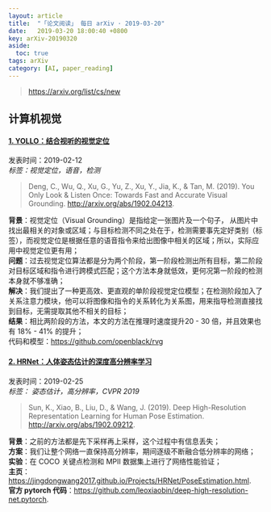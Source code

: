 ```yaml
---
layout: article
title:  "「论文阅读」 每日 arXiv · 2019-03-20"
date:   2019-03-20 18:00:40 +0800
key: arXiv-20190320
aside:
  toc: true
tags: arXiv
category: [AI, paper_reading]
---
```


><https://arxiv.org/list/cs/new>  




## 计算机视觉
#### [1. YOLLO：结合视听的视觉定位](http://cn.arxiv.org/abs/1902.04213)
发表时间：2019-02-12     
*标签：视觉定位，语音，检测*  

<!--more-->

>Deng, C., Wu, Q., Xu, G., Yu, Z., Xu, Y., Jia, K., & Tan, M. (2019). You Only Look & Listen Once: Towards Fast and Accurate Visual Grounding. <http://arxiv.org/abs/1902.04213>.   


**背景**：视觉定位（Visual Grounding）是指给定一张图片及一个句子， 从图片中找出最相关的对象或区域；与目标检测不同之处在于，检测需要事先定好类别（标签），而视觉定位是根据任意的语音指令来给出图像中相关的区域；所以，实际应用中视觉定位更有用；   
**问题**：过去视觉定位算法都是分为两个阶段，第一阶段检测出所有目标，第二阶段对目标区域和指令进行跨模式匹配；这个方法本身就低效，更何况第一阶段的检测本身就不够准确；  
**解决**：我们提出了一种更高效、更直观的单阶段视觉定位模型；在检测阶段加入了关系注意力模块，他可以将图像和指令的关系转化为关系图，用来指导检测直接找到目标，无需提取其他不相关的目标；  
**结果**：相比两阶段的方法，本文的方法在推理时速度提升20 - 30 倍，并且效果也有 18% - 41% 的提升；  
代码和模型：<https://github.com/openblack/rvg>   


#### [2. HRNet：人体姿态估计的深度高分辨率学习](http://cn.arxiv.org/abs/1902.09212)
发表时间：2019-02-25       
*标签： 姿态估计，高分辨率，CVPR 2019*  


>Sun, K., Xiao, B., Liu, D., & Wang, J. (2019). Deep High-Resolution Representation Learning for Human Pose Estimation. <http://arxiv.org/abs/1902.09212>.      


**背景**：之前的方法都是先下采样再上采样，这个过程中有信息丢失；    
**方案**：我们让整个网络一直保持高分辨率，期间逐级不断融合低分辨率的网络；    
**实验**：在 COCO 关键点检测和 MPII 数据集上进行了网络性能验证；   
**主页**：<https://jingdongwang2017.github.io/Projects/HRNet/PoseEstimation.html>.    
**官方 pytorch 代码**：<https://github.com/leoxiaobin/deep-high-resolution-net.pytorch>.    
